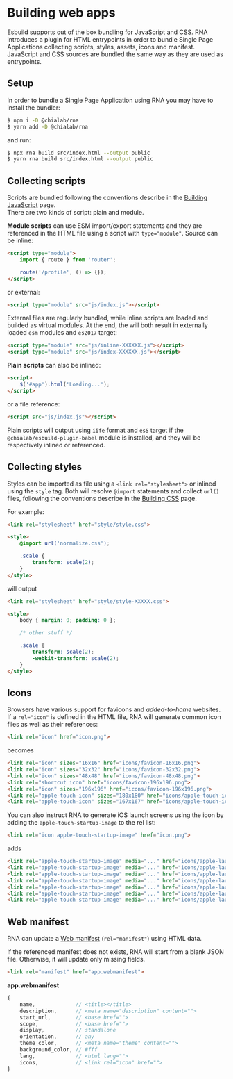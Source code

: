 # Building web apps

Esbuild supports out of the box bundling for JavaScript and CSS. RNA introduces a plugin for HTML entrypoints in order to bundle Single Page Applications collecting scripts, styles, assets, icons and manifest. JavaScript and CSS sources are bundled the same way as they are used as entrypoints. 

## Setup

In order to bundle a Single Page Application using RNA you may have to install the bundler:

```sh
$ npm i -D @chialab/rna
$ yarn add -D @chialab/rna
```

and run:

```sh
$ npx rna build src/index.html --output public
$ yarn rna build src/index.html --output public
```

## Collecting scripts

Scripts are bundled following the conventions describe in the [Building JavaScript](./Building-javascript) page.  
There are two kinds of script: plain and module.

**Module scripts** can use ESM import/export statements and they are referenced in the HTML file using a script with `type="module"`. Source can be inline:

```html
<script type="module">
    import { route } from 'router';

    route('/profile', () => {});
</script>
```

or external:

```html
<script type="module" src="js/index.js"></script>
```

External files are regularly bundled, while inline scripts are loaded and builded as virtual modules. At the end, the will both result in externally loaded `esm` modules and `es2017` target:

```html
<script type="module" src="js/inline-XXXXXX.js"></script>
<script type="module" src="js/index-XXXXXX.js"></script>
```

**Plain scripts** can also be inlined:

```html
<script>
    $('#app').html('Loading...');
</script>
```

or a file reference:

```html
<script src="js/index.js"></script>
```

Plain scripts will output using `iife` format and `es5` target if the `@chialab/esbuild-plugin-babel` module is installed, and they will be respectively inlined or referenced.

## Collecting styles

Styles can be imported as file using a `<link rel="stylesheet">` or inlined using the `style` tag. Both will resolve `@import` statements and collect `url()` files, following the conventions describe in the [Building CSS](./Building-css) page.

For example:

```html
<link rel="stylesheet" href="style/style.css">

<style>
    @import url('normalize.css');

    .scale {
        transform: scale(2);
    }
</style>
```

will output

```html
<link rel="stylesheet" href="style/style-XXXXX.css">

<style>
    body { margin: 0; padding: 0 };

    /* other stuff */

    .scale {
        transform: scale(2);
        -webkit-transform: scale(2);
    }
</style>
```

## Icons

Browsers have various support for favicons and *added-to-home* websites. If a `rel="icon"` is defined in the HTML file, RNA will generate common icon files as well as their references:

```html
<link rel="icon" href="icon.png">
```

becomes

```html
<link rel="icon" sizes="16x16" href="icons/favicon-16x16.png">
<link rel="icon" sizes="32x32" href="icons/favicon-32x32.png">
<link rel="icon" sizes="48x48" href="icons/favicon-48x48.png">
<link rel="shortcut icon" href="icons/favicon-196x196.png">
<link rel="icon" sizes="196x196" href="icons/favicon-196x196.png">
<link rel="apple-touch-icon" sizes="180x180" href="icons/apple-touch-icon.png">
<link rel="apple-touch-icon" sizes="167x167" href="icons/apple-touch-icon-ipad.png">
```

You can also instruct RNA to generate iOS launch screens using the icon by adding the `apple-touch-startup-image` to the rel list:

```html
<link rel="icon apple-touch-startup-image" href="icon.png">
```

adds

```html
<link rel="apple-touch-startup-image" media="..." href="icons/apple-launch-iphonex.png">
<link rel="apple-touch-startup-image" media="..." href="icons/apple-launch-iphone8.png">
<link rel="apple-touch-startup-image" media="..." href="icons/apple-launch-iphone8-plus.png">
<link rel="apple-touch-startup-image" media="..." href="icons/apple-launch-iphone5.png">
<link rel="apple-touch-startup-image" media="..." href="icons/apple-launch-ipadair.png">
<link rel="apple-touch-startup-image" media="..." href="icons/apple-launch-ipadpro10.png">
<link rel="apple-touch-startup-image" media="..." href="icons/apple-launch-ipadpro12.png">
```

## Web manifest

RNA can update a [Web manifest](https://developer.mozilla.org/en-US/docs/Web/Manifest) (`rel="manifest"`) using HTML data.

If the referenced manifest does not exists, RNA will start from a blank JSON file. Otherwise, it will update only missing fields.

```html
<link rel="manifest" href="app.webmanifest">
```

**app.webmanifest**

```js
{
    name,             // <title></title>
    description,      // <meta name="description" content="">
    start_url,        // <base href="">
    scope,            // <base href="">
    display,          // standalone
    orientation,      // any
    theme_color,      // <meta name="theme" content="">
    background_color, // #fff
    lang,             // <html lang="">
    icons,            // <link rel="icon" href="">
}
```

